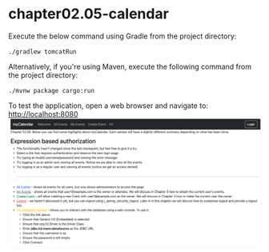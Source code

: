 # chapter02.05-calendar #

Execute the below command using Gradle from the project directory:

```shell
./gradlew tomcatRun
```

Alternatively, if you're using Maven, execute the following command from the project directory:

```shell
./mvnw package cargo:run
```

To test the application, open a web browser and navigate to:
[http://localhost:8080](http://localhost:8080)
![chapter02.05.png](docs/chapter02.05.png)

